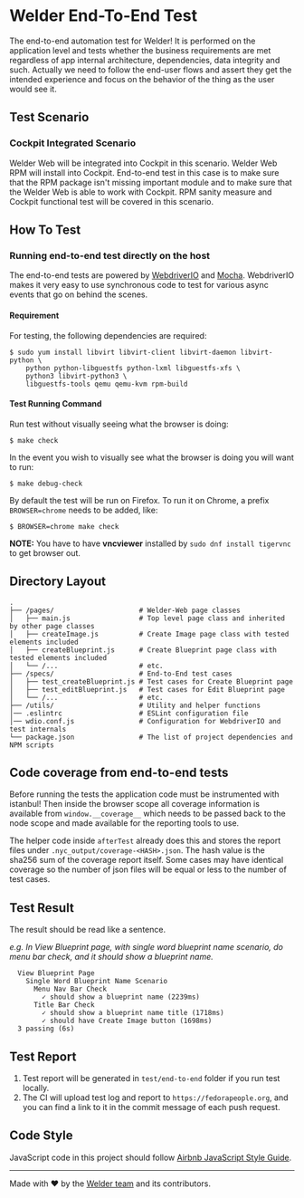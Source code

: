 # Welder End-To-End Test

The end-to-end automation test for Welder! It is performed on the application
level and tests whether the business requirements are met regardless of app
internal architecture, dependencies, data integrity and such. Actually we need
to follow the end-user flows and assert they get the intended experience and
focus on the behavior of the thing as the user would see it.

## Test Scenario

### Cockpit Integrated Scenario

Welder Web will be integrated into Cockpit in this scenario. Welder Web RPM
will install into Cockpit. End-to-end test in this case is to make sure that
the RPM package isn't missing important module and to make sure that the
Welder Web is able to work with Cockpit. RPM sanity measure and Cockpit
functional test will be covered in this scenario.

## How To Test

### Running end-to-end test directly on the host

The end-to-end tests are powered by [WebdriverIO](http://webdriver.io) and
[Mocha](https://mochajs.org/). WebdriverIO makes it very easy to use synchronous
code to test for various async events that go on behind the scenes.

#### Requirement

For testing, the following dependencies are required:

    $ sudo yum install libvirt libvirt-client libvirt-daemon libvirt-python \
        python python-libguestfs python-lxml libguestfs-xfs \
        python3 libvirt-python3 \
        libguestfs-tools qemu qemu-kvm rpm-build

#### Test Running Command

Run test without visually seeing what the browser is doing:

    $ make check

In the event you wish to visually see what the browser is doing you will want to run:

    $ make debug-check

By default the test will be run on Firefox. To run it on Chrome, a prefix ```BROWSER=chrome``` needs to be added, like:

    $ BROWSER=chrome make check


**NOTE:** You have to have **vncviewer** installed by ```sudo dnf install tigervnc``` to get browser out.

## Directory Layout

```shell
.
├── /pages/                     # Welder-Web page classes
│   ├── main.js                 # Top level page class and inherited by other page classes
│   ├── createImage.js          # Create Image page class with tested elements included
│   ├── createBlueprint.js      # Create Blueprint page class with tested elements included
│   └── /...                    # etc.
├── /specs/                     # End-to-End test cases
│   ├── test_createBlueprint.js # Test cases for Create Blueprint page
│   ├── test_editBlueprint.js   # Test cases for Edit Blueprint page
│   └── /...                    # etc.
├── /utils/                     # Utility and helper functions
│── .eslintrc                   # ESLint configuration file
│── wdio.conf.js                # Configuration for WebdriverIO and test internals
└── package.json                # The list of project dependencies and NPM scripts
```

## Code coverage from end-to-end tests

Before running the tests the application code must be instrumented with
istanbul! Then inside the browser scope all coverage information is available
from `window.__coverage__` which needs to be passed back to the node scope
and made available for the reporting tools to use.

The helper code inside
`afterTest` already does this and stores the report files under
`.nyc_output/coverage-<HASH>.json`. The hash value is the sha256 sum of the coverage
report itself. Some cases may have identical coverage so the number of json
files will be equal or less to the number of test cases.

## Test Result

The result should be read like a sentence.

*e.g. In View Blueprint page, with single word blueprint name scenario, do menu bar check, and it should show a blueprint name.*

```shell
  View Blueprint Page
    Single Word Blueprint Name Scenario
      Menu Nav Bar Check
        ✓ should show a blueprint name (2239ms)
      Title Bar Check
        ✓ should show a blueprint name title (1718ms)
        ✓ should have Create Image button (1698ms)
  3 passing (6s)
```

## Test Report

1. Test report will be generated in ```test/end-to-end``` folder if you run test locally.
2. The CI will upload test log and report to ```https://fedorapeople.org```, and you can find a link to it in the commit message of each push request.

## Code Style

JavaScript code in this project should follow
[Airbnb JavaScript Style Guide](https://github.com/airbnb/javascript).

---
Made with ♥ by the [Welder team](https://github.com/orgs/weldr/people) and its
contributors.
